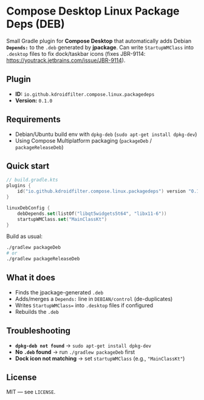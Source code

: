 # Compose Desktop Linux Package Deps (DEB)

Small Gradle plugin for **Compose Desktop** that automatically adds Debian **`Depends:`** to the `.deb` generated by **jpackage**.
Can write `StartupWMClass` into `.desktop` files to fix dock/taskbar icons (fixes JBR-9114: https://youtrack.jetbrains.com/issue/JBR-9114).

## Plugin

* **ID:** `io.github.kdroidfilter.compose.linux.packagedeps`
* **Version:** `0.1.0`

## Requirements

* Debian/Ubuntu build env with `dpkg-deb` (`sudo apt-get install dpkg-dev`)
* Using Compose Multiplatform packaging (`packageDeb` / `packageReleaseDeb`)

## Quick start

```kotlin
// build.gradle.kts
plugins {
    id("io.github.kdroidfilter.compose.linux.packagedeps") version "0.1.0"
}

linuxDebConfig {
    debDepends.set(listOf("libqt5widgets5t64", "libx11-6"))
    startupWMClass.set("MainClassKt")
}
```

Build as usual:

```bash
./gradlew packageDeb
# or
./gradlew packageReleaseDeb
```

## What it does

* Finds the jpackage-generated `.deb`
* Adds/merges a `Depends:` line in `DEBIAN/control` (de-duplicates)
* Writes `StartupWMClass=` into `.desktop` files if configured
* Rebuilds the `.deb`

## Troubleshooting

* **`dpkg-deb not found`** → `sudo apt-get install dpkg-dev`
* **No `.deb` found** → run `./gradlew packageDeb` first
* **Dock icon not matching** → set `startupWMClass` (e.g., `"MainClassKt"`)

## License

MIT — see `LICENSE`.
